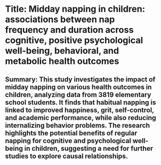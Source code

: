 # Title: Midday napping in children: associations between nap frequency and duration across cognitive, positive psychological well-being, behavioral, and metabolic health outcomes

## Summary: This study investigates the impact of midday napping on various health outcomes in children, analyzing data from 3819 elementary school students. It finds that habitual napping is linked to improved happiness, grit, self-control, and academic performance, while also reducing internalizing behavior problems. The research highlights the potential benefits of regular napping for cognitive and psychological well-being in children, suggesting a need for further studies to explore causal relationships.